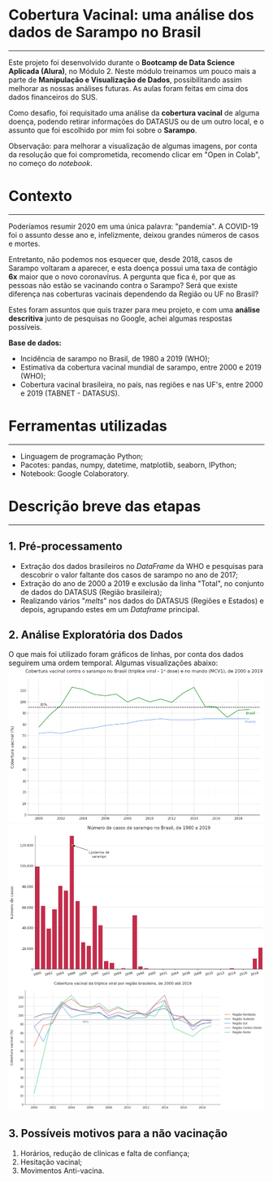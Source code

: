 # Cobertura Vacinal: uma análise dos dados de Sarampo no Brasil
---
Este projeto foi desenvolvido durante o **Bootcamp de Data Science Aplicada (Alura)**, no Módulo 2. Neste módulo treinamos um pouco mais a parte de **Manipulação e Visualização de Dados**, possibilitando assim melhorar as nossas análises futuras. As aulas foram feitas em cima dos dados financeiros do SUS.

Como desafio, foi requisitado uma análise da **cobertura vacinal** de alguma doença, podendo retirar informações do DATASUS ou de um outro local, e o assunto que foi escolhido por mim foi sobre o **Sarampo**.

Observação: para melhorar a visualização de algumas imagens, por conta da resolução que foi comprometida, recomendo clicar em "Open in Colab", no começo do *notebook*.

# Contexto
---
Poderíamos resumir 2020 em uma única palavra: "pandemia". A COVID-19 foi o assunto desse ano e, infelizmente, deixou grandes números de casos e mortes. 

Entretanto, não podemos nos esquecer que, desde 2018, casos de Sarampo voltaram a aparecer, e esta doença possui uma taxa de contágio **6x** maior que o novo coronavírus. A pergunta que fica é, por que as pessoas não estão se vacinando contra o Sarampo? Será que existe diferença nas coberturas vacinais dependendo da Região ou UF no Brasil? 

Estes foram assuntos que quis trazer para meu projeto, e com uma **análise descritiva** junto de pesquisas no Google, achei algumas respostas possíveis.

**Base de dados:**
- Incidência de sarampo no Brasil, de 1980 a 2019 (WHO);
- Estimativa da cobertura vacinal mundial de sarampo, entre 2000 e 2019 (WHO);
- Cobertura vacinal brasileira, no país, nas regiões e nas UF's, entre 2000 e 2019 (TABNET - DATASUS).

# Ferramentas utilizadas
---
- Linguagem de programação Python;
- Pacotes: pandas, numpy, datetime, matplotlib, seaborn, IPython;
- Notebook: Google Colaboratory.

# Descrição breve das etapas
---
## 1. Pré-processamento
- Extração dos dados brasileiros no *DataFrame* da WHO e pesquisas para descobrir o valor faltante dos casos de sarampo no ano de 2017;
- Extração do ano de 2000 a 2019 e exclusão da linha "Total", no conjunto de dados do DATASUS (Região brasileira);
- Realizando vários "*melts*" nos dados do DATASUS (Regiões e Estados) e depois, agrupando estes em um *Dataframe* principal.

## 2. Análise Exploratória dos Dados
O que mais foi utilizado foram gráficos de linhas, por conta dos dados seguirem uma ordem temporal. Algumas visualizações abaixo:
![](https://github.com/Emersonmiady/cobertura-vacinal-br/blob/main/img/br_world.png?raw=true)
![](https://github.com/Emersonmiady/cobertura-vacinal-br/blob/main/img/measles_br.png?raw=true)
![](https://github.com/Emersonmiady/cobertura-vacinal-br/blob/main/img/br_regions.png?raw=true)

## 3. Possíveis motivos para a não vacinação
1. Horários, redução de clínicas e falta de confiança;
2. Hesitação vacinal;
3. Movimentos Anti-vacina.

